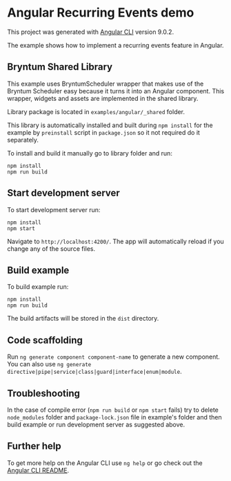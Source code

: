 # Angular Recurring Events demo

This project was generated with [Angular CLI](https://github.com/angular/angular-cli) version 9.0.2.

The example shows how to implement a recurring events feature in Angular.

## Bryntum Shared Library

This example uses BryntumScheduler wrapper that makes use of the Bryntum Scheduler easy because it turns it into an Angular component. This wrapper, widgets and assets are implemented in the shared library.
 
Library package is located in `examples/angular/_shared` folder. 

This library is automatically installed and built during `npm install` for the example by `preinstall` script in `package.json` so it not required do it separately.    

To install and build it manually go to library folder and run:

```
npm install
npm run build
```

## Start development server

To start development server run: 

```
npm install
npm start
``` 

Navigate to `http://localhost:4200/`. The app will automatically reload if you change any of the source files.

## Build example

To build example run:

```
npm install
npm run build
```

 The build artifacts will be stored in the `dist` directory.

## Code scaffolding

Run `ng generate component component-name` to generate a new component. You can also use `ng generate directive|pipe|service|class|guard|interface|enum|module`.

## Troubleshooting

In the case of compile error (`npm run build` or `npm start` fails) try to delete `node_modules` folder and `package-lock.json` file in example's folder and then build example or run development server as suggested above.

## Further help

To get more help on the Angular CLI use `ng help` or go check out the [Angular CLI README](https://github.com/angular/angular-cli/blob/master/README.md).
